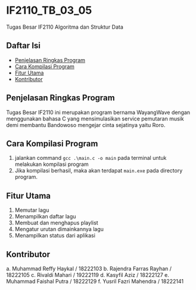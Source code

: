# IF2110_TB_03_05
Tugas Besar IF2110 Algoritma dan Struktur Data

## Daftar Isi
* [Penjelasan Ringkas Program](#penjelasan-ringkas-program)
* [Cara Kompilasi Program](#cara-kompilasi-program)
* [Fitur Utama](#fitur-utama)
* [Kontributor](#kontributor)

## Penjelasan Ringkas Program
Tugas Besar IF2110 ini merupakan program bernama WayangWave dengan menggunakan bahasa C yang mensimulasikan service pemutaran musik demi membantu Bandowoso mengejar cinta sejatinya yaitu Roro.

## Cara Kompilasi Program
1. jalankan command `gcc .\main.c -o main` pada terminal untuk melakukan kompilasi program
2. Jika kompilasi berhasil, maka akan terdapat `main.exe` pada directory program.

## Fitur Utama
1. Memutar lagu
2. Menampilkan daftar lagu
3. Membuat dan menghapus playlist
4. Mengatur urutan dimainkannya lagu
5. Menampilkan status dari aplikasi


## Kontributor
a. Muhammad Reffy Haykal / 18222103
b. Rajendra Farras Rayhan / 18222105
c. Rivaldi Mahari / 19222119
d. Kasyfil Aziz / 18222127
e. Muhammad Faishal Putra / 18222129
f. Yusril Fazri Mahendra / 18222141



